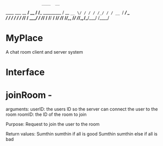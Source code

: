 

                    ____  __              
   ____ ___  __  __/ __ \/ /___ _________ 
  / __ `__ \/ / / / /_/ / / __ `/ ___/ _ \
 / / / / / / /_/ / ____/ / /_/ / /__/  __/
/_/ /_/ /_/\__, /_/   /_/\__,_/\___/\___/ 
          /____/                          


# MyPlace
A chat room client and server system

# Interface

# joinRoom - 
arguments:
userID: the users ID so the server can connect the user to the room
roomID: the ID of the room to join

Purpose:
Request to join the user to the room

Return values:
Sumthin sumthin if all is good
Sumthin sumthin else if all is bad
